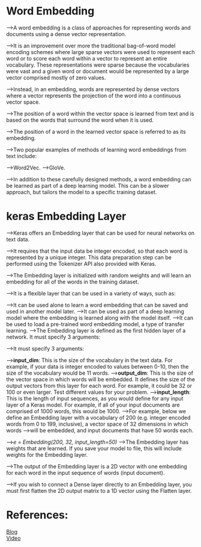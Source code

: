# Word Embedding
-->A word embedding is a class of approaches for representing words and documents using a dense vector representation.

-->It is an improvement over more the traditional bag-of-word model encoding schemes where large sparse vectors were used to represent each word or to score each word within a vector to represent an entire vocabulary. These representations were sparse because the vocabularies were vast and a given word or document would be represented by a large vector comprised mostly of zero values.

-->Instead, in an embedding, words are represented by dense vectors where a vector represents the projection of the word into a continuous vector space.

-->The position of a word within the vector space is learned from text and is based on the words that surround the word when it is used.

-->The position of a word in the learned vector space is referred to as its embedding.

-->Two popular examples of methods of learning word embeddings from text include:

-->Word2Vec.
-->GloVe.

-->In addition to these carefully designed methods, a word embedding can be learned as part of a deep learning model. This can be a slower approach, but tailors the model to a specific training dataset.

# keras Embedding Layer
-->Keras offers an Embedding layer that can be used for neural networks on text data.

-->It requires that the input data be integer encoded, so that each word is represented by a unique integer. This data preparation step can be performed using the Tokenizer API also provided with Keras.

-->The Embedding layer is initialized with random weights and will learn an embedding for all of the words in the training dataset.

-->It is a flexible layer that can be used in a variety of ways, such as:

-->It can be used alone to learn a word embedding that can be saved and used in another model later.
-->It can be used as part of a deep learning model where the embedding is learned along with the model itself.
-->It can be used to load a pre-trained word embedding model, a type of transfer learning.
-->The Embedding layer is defined as the first hidden layer of a network. It must specify 3 arguments:

-->It must specify 3 arguments:

-->**input_dim**: This is the size of the vocabulary in the text data. For example, if your data is integer encoded to values between 0-10, then the size of the vocabulary would be 11 words.
-->**output_dim**: This is the size of the vector space in which words will be embedded. It defines the size of the output vectors from this layer for each word. For example, it could be 32 or 100 or even larger. Test different values for your problem.
-->**input_length**: This is the length of input sequences, as you would define for any input layer of a Keras model. For example, if all of your input documents are comprised of 1000 words, this would be 1000.
-->For example, below we define an Embedding layer with a vocabulary of 200 (e.g. integer encoded words from 0 to 199, inclusive), a vector space of 32 dimensions in which words -->will be embedded, and input documents that have 50 words each.

-->*e = Embedding(200, 32, input_length=50)*
-->The Embedding layer has weights that are learned. If you save your model to file, this will include weights for the Embedding layer.

-->The output of the Embedding layer is a 2D vector with one embedding for each word in the input sequence of words (input document).

-->If you wish to connect a Dense layer directly to an Embedding layer, you must first flatten the 2D output matrix to a 1D vector using the Flatten layer.

# References:
[Blog](https://machinelearningmastery.com/use-word-embedding-layers-deep-learning-keras/)</br>
[Video](https://www.youtube.com/watch?v=pO_6Jk0QtKw&list=PLZoTAELRMXVPGU70ZGsckrMdr0FteeRUi&index=42)

